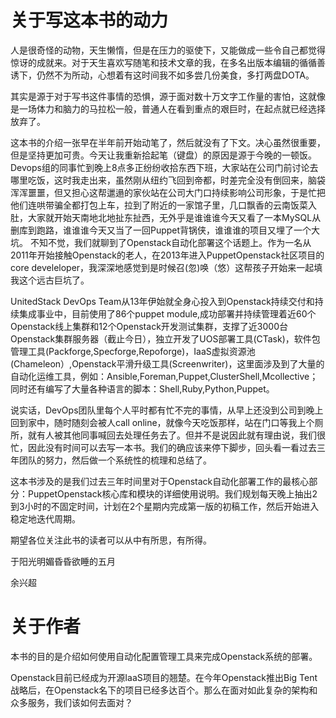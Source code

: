 关于写这本书的动力
=======

人是很奇怪的动物，天生懒惰，但是在压力的驱使下，又能做成一些令自己都觉得惊讶的成就来。对于天生喜欢写随笔和技术文章的我，在多名出版本编辑的循循善诱下，仍然不为所动，心想着有这时间我不如多尝几份美食，多打两盘DOTA。

其实是源于对于写书这件事情的恐惧，源于面对数十万文字工作量的害怕，这就像是一场体力和脑力的马拉松一般，普通人在看到重点的艰巨时，在起点就已经选择放弃了。

这本书的介绍一张早在半年前开始动笔了，然后就没有了下文。决心虽然很重要，但是坚持更加可贵。今天让我重新拾起笔（键盘）的原因是源于今晚的一顿饭。Devops组的同事忙到晚上8点多正纷纷收拾东西下班，大家站在公司门前讨论去哪里吃饭，这时我走出来，虽然刚从纽约飞回到帝都，时差完全没有倒回来，脑袋浑浑噩噩，但又担心这帮邋遢的家伙站在公司大门口持续影响公司形象，于是忙把他们连哄带骗全都打包上车，拉到了附近的一家馆子里，几口飘香的云南饭菜入肚，大家就开始天南地北地扯东扯西，无外乎是谁谁谁今天又看了一本MySQL从删库到跑路，谁谁谁今天又当了一回Puppet背锅侠，谁谁谁的项目又埋了一个大坑。
    不知不觉，我们就聊到了Openstack自动化部署这个话题上。作为一名从2011年开始接触Openstack的老人，在2013年进入PuppetOpenstack社区项目的core develeloper，我深深地感觉到是时候召(忽)唤（悠）这帮孩子开始来一起填我这个远古巨坑了。
    
UnitedStack DevOps Team从13年伊始就全身心投入到Openstack持续交付和持续集成事业中，目前使用了86个puppet module,成功部署并持续管理着近60个Openstack线上集群和12个Openstack开发测试集群，支撑了近3000台Openstack集群服务器（截止今日），独立开发了UOS部署工具(CTask)，软件包管理工具(Packforge,Specforge,Repoforge)，IaaS虚拟资源池(Chameleon）,Openstack平滑升级工具(Screenwriter)，这里面涉及到了大量的自动化运维工具，例如：Ansible,Foreman,Puppet,ClusterShell,Mcollective；同时还有编写了大量各种语言的脚本：Shell,Ruby,Python,Puppet。

说实话，DevOps团队里每个人平时都有忙不完的事情，从早上还没到公司到晚上回到家中，随时随刻会被人call online，就像今天吃饭那样，站在门口等我上个厕所，就有人被其他同事喊回去处理任务去了。但并不是说因此就有理由说，我们很忙，因此没有时间可以去写一本书。我们的确应该来停下脚步，回头看一看过去三年团队的努力，然后做一个系统性的梳理和总结了。

这本书涉及的是我们过去三年时间里对于Openstack自动化部署工作的最核心部分：PuppetOpenstack核心库和模块的详细使用说明。我们规划每天晚上抽出2到3小时的不固定时间，计划在2个星期内完成第一版的初稿工作，然后开始进入稳定地迭代周期。

期望各位关注此书的读者可以从中有所思，有所得。
    
    
    
 于阳光明媚昏昏欲睡的五月
    
 余兴超




关于作者
=======

本书的目的是介绍如何使用自动化配置管理工具来完成Openstack系统的部署。

Openstack目前已经成为开源IaaS项目的翘楚。在今年Openstack推出Big Tent战略后，在Openstack名下的项目已经多达百个。那么在面对如此复杂的架构和众多服务，我们该如何去面对？